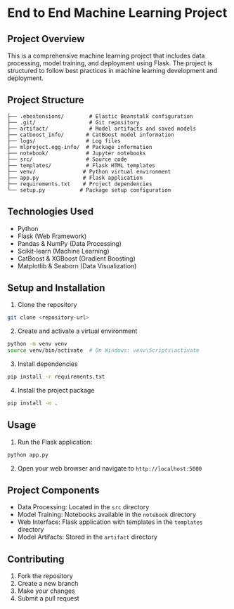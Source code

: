 # End to End Machine Learning Project

## Project Overview
This is a comprehensive machine learning project that includes data processing, model training, and deployment using Flask. The project is structured to follow best practices in machine learning development and deployment.

## Project Structure
```
├── .ebextensions/        # Elastic Beanstalk configuration
├── .git/                 # Git repository
├── artifact/             # Model artifacts and saved models
├── catboost_info/       # CatBoost model information
├── logs/                # Log files
├── mlproject.egg-info/  # Package information
├── notebook/            # Jupyter notebooks
├── src/                 # Source code
├── templates/           # Flask HTML templates
├── venv/               # Python virtual environment
├── app.py              # Flask application
├── requirements.txt    # Project dependencies
└── setup.py           # Package setup configuration
```

## Technologies Used
- Python
- Flask (Web Framework)
- Pandas & NumPy (Data Processing)
- Scikit-learn (Machine Learning)
- CatBoost & XGBoost (Gradient Boosting)
- Matplotlib & Seaborn (Data Visualization)

## Setup and Installation

1. Clone the repository
```bash
git clone <repository-url>
```

2. Create and activate a virtual environment
```bash
python -m venv venv
source venv/bin/activate  # On Windows: venv\Scripts\activate
```

3. Install dependencies
```bash
pip install -r requirements.txt
```

4. Install the project package
```bash
pip install -e .
```

## Usage
1. Run the Flask application:
```bash
python app.py
```
2. Open your web browser and navigate to `http://localhost:5000`

## Project Components
- Data Processing: Located in the `src` directory
- Model Training: Notebooks available in the `notebook` directory
- Web Interface: Flask application with templates in the `templates` directory
- Model Artifacts: Stored in the `artifact` directory

## Contributing
1. Fork the repository
2. Create a new branch
3. Make your changes
4. Submit a pull request

